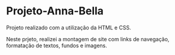 # Projeto-Anna-Bella

Projeto realizado com a utilização da HTML e CSS.

Neste prjeto, realizei a montagem de site com links de navegação, formatação de textos, fundos e imagens.

